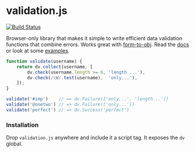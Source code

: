 # validation.js

[![Build Status](https://travis-ci.org/eugene-eeo/validation.js.svg?branch=master)](https://travis-ci.org/eugene-eeo/validation.js)

Browser-only library that makes it simple to write efficient data
validation functions that combine errors. Works great with
[form-to-obj](https://github.com/chrisdavies/form-to-obj). Read the
[docs](docs/API.md) or look at some [examples](docs/examples.js).

```js
function validate(username) {
    return dv.collect(username, [
        dv.check(username.length >= 6, 'length ...'),
        dv.check(/\W/.test(username),  'only...'),
    ]);
}

validate('#imp')    // => dv.Failure(['only...', 'length...'])
validate('@onetwo') // => dv.Failure(['only...'])
validate('perfect') // => dv.Success('perfect')
```

### Installation

Drop `validation.js` anywhere and include it a script tag. It
exposes the `dv` global.
